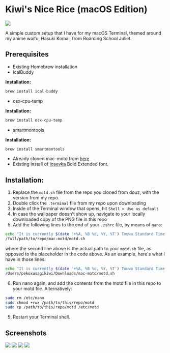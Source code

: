 # Kiwi's Nice Rice (macOS Edition)
![](https://i.ibb.co/r3NfGXm/Untitled-22.png)

A simple custom setup that I have for my macOS Terminal, themed around my anime waifu, Hasuki Komai, from Boarding School Juliet.



## Prerequisites
* Existing Homebrew installation
* icalBuddy
  
**Installation:**

```zsh
brew install ical-buddy
```
* osx-cpu-temp
  
**Installation:**

```zsh
brew install osx-cpu-temp
```

* smartmontools

**Installation:**

```zsh
brew install smartmontools
```

* Already cloned mac-motd from [here](https://github.com/douz/mac-motd)
* Existing install of [Iosevka](https://github.com/be5invis/Iosevka) Bold Extended font.


## Installation:
1. Replace the `motd.sh` file from the repo you cloned from douz, with the version from my repo.
2. Double click the `.terminal` file from my repo upon downloading
3. Inside of the Terminal window that opens, hit `Shell > Use as default`
4. In case the wallpaper doesn't show up, navigate to your locally downloaded copy of the PNG file in this repo
5. Add the following lines to the end of your `.zshrc` file, by means of `nano`:
```zsh
echo "It is currently $(date '+%A, %B %d, %Y, %T') Touwa Standard Time."
/full/path/to/repo/mac-motd/motd.sh
```
where the second line above is the actual path to your `motd.sh` file, as opposed to the placeholder in the code above.
As an example, here's what I have in those lines:
```zsh
echo "It is currently $(date '+%A, %B %d, %Y, %T') Touwa Standard Time."
/Users/pekoxusagikiwi/Downloads/mac-motd/motd.sh
```
6. Run nano again, and add the contents from the motd file in this repo to your motd file. Alternatively:
```zsh
sudo rm /etc/nano
sudo chmod +rwx /path/to/this/repo/motd
sudo cp /path/to/this/repo/motd /etc/motd
```
5. Restart your Terminal shell.

## Screenshots
![](https://i.ibb.co/r3NfGXm/Untitled-22.png)
![](https://i.ibb.co/Gn6FQgh/Untitled-24.png)
![](https://i.ibb.co/xMBGp13/Untitled-26.png)
![](https://i.ibb.co/m6kFV7q/Untitled-32.png)














